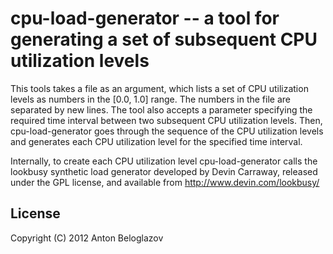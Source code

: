 # cpu-load-generator -- a tool for generating a set of subsequent CPU utilization levels

This tools takes a file as an argument, which lists a set of CPU utilization levels as numbers in
the [0.0, 1.0] range. The numbers in the file are separated by new lines. The tool also accepts a
parameter specifying the required time interval between two subsequent CPU utilization levels. Then,
cpu-load-generator goes through the sequence of the CPU utilization levels and generates each CPU
utilization level for the specified time interval.

Internally, to create each CPU utilization level cpu-load-generator calls the lookbusy synthetic
load generator developed by Devin Carraway, released under the GPL license, and available from
http://www.devin.com/lookbusy/


## License

Copyright (C) 2012 Anton Beloglazov
